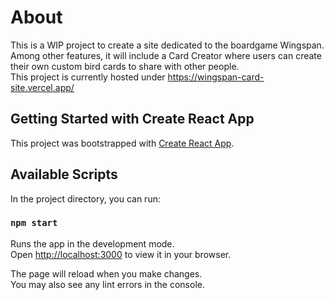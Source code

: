 # About

This is a WIP project to create a site dedicated to the boardgame Wingspan. 
Among other features, it will include a Card Creator where users can create their own custom bird cards to share with other people.\
This project is currently hosted under https://wingspan-card-site.vercel.app/

## Getting Started with Create React App

This project was bootstrapped with [Create React App](https://github.com/facebook/create-react-app).

## Available Scripts

In the project directory, you can run:

### `npm start`

Runs the app in the development mode.\
Open [http://localhost:3000](http://localhost:3000) to view it in your browser.

The page will reload when you make changes.\
You may also see any lint errors in the console.
